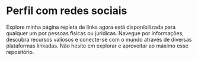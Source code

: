 # Perfil com redes sociais
Explore minha página repleta de links agora está disponibilizada para qualquer um por pessoas fisicas ou juridicas. 
Navegue por informações, descubra recursos valiosos e conecte-se com o mundo através de diversas plataformas linkadas. 
Não hesite em explorar e aproveitar ao máximo esse repositório.
